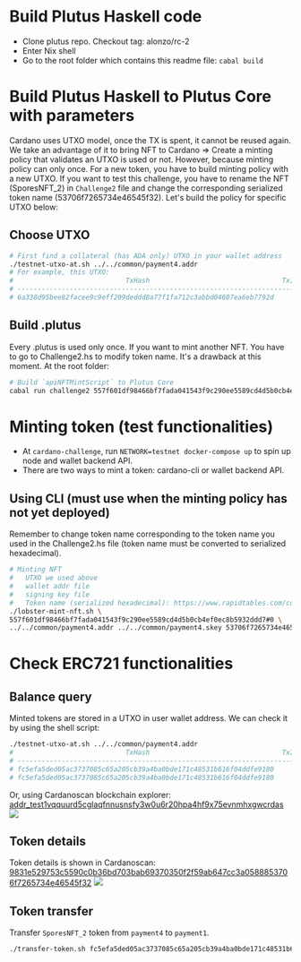 # Build Plutus Haskell code
- Clone plutus repo. Checkout tag: alonzo/rc-2
- Enter Nix shell
- Go to the root folder which contains this readme file: `cabal build`

# Build Plutus Haskell to Plutus Core with parameters
Cardano uses UTXO model, once the TX is spent, it cannot be reused again. We take an advantage of it to bring NFT to Cardano => Create a minting policy that validates an UTXO is used or not. 
However, because minting policy can only once. For a new token, you have to build minting policy with a new UTXO.
If you want to test this challenge, you have to rename the NFT (SporesNFT_2) in `Challenge2` file and change the corresponding serialized token name (53706f7265734e46545f32).
Let's build the policy for specific UTXO below:
## Choose UTXO
```bash
# First find a collateral (has ADA only) UTXO in your wallet address
./testnet-utxo-at.sh ../../common/payment4.addr
# For example, this UTXO:
#                            TxHash                                 TxIx        Amount
# --------------------------------------------------------------------------------------
# 6a338d95bee82facee9c9eff209deddd8a77f1fa712c3abbd04607ea6eb7792d     0        24829331 lovelace + TxOutDatumNone
```
## Build .plutus
Every .plutus is used only once. If you want to mint another NFT. You have to go to Challenge2.hs to modify token name. It's a drawback at this moment.
At the root folder:
```bash
# Build `apiNFTMintScript` to Plutus Core
cabal run challenge2 557f601df98466bf7fada041543f9c290ee5589cd4d5b0cb4ef0ec8b5932ddd7#0
```

# Minting token (test functionalities)
- At `cardano-challenge`, run `NETWORK=testnet docker-compose up` to spin up node and wallet backend API.
- There are two ways to mint a token: cardano-cli or wallet backend API.
## Using CLI (must use when the minting policy has not yet deployed)
Remember to change token name corresponding to the token name you used in the Challenge2.hs file (token name must be converted to serialized hexadecimal).
```bash
# Minting NFT
#   UTXO we used above
#   wallet addr file
#   signing key file
#   Token name (serialized hexadecimal): https://www.rapidtables.com/convert/number/hex-to-ascii.html
./lobster-mint-nft.sh \
557f601df98466bf7fada041543f9c290ee5589cd4d5b0cb4ef0ec8b5932ddd7#0 \
../../common/payment4.addr ../../common/payment4.skey 53706f7265734e46545f32
```

# Check ERC721 functionalities
## Balance query
Minted tokens are stored in a UTXO in user wallet address. We can check it by using the shell script:
```bash
./testnet-utxo-at.sh ../../common/payment4.addr
#                            TxHash                                 TxIx        Amount
# --------------------------------------------------------------------------------------
# fc5efa5ded05ac3737085c65a205cb39a4ba0bde171c48531b616f04ddfe9180     0        17295437 lovelace + TxOutDatumNone
# fc5efa5ded05ac3737085c65a205cb39a4ba0bde171c48531b616f04ddfe9180     1        5000000 lovelace + 1 9831e529753c5590c0b36bd703bab69370350f2f59ab647cc3a05888.53706f7265734e46545f32 + TxOutDatumNone
```
Or, using Cardanoscan blockchain explorer: [addr_test1vqquurd5cglaqfnnusnsfy3w0u6r20hpa4hf9x75evnmhxgwcrdas](https://testnet.cardanoscan.io/tokenholdings/addr_test1vqquurd5cglaqfnnusnsfy3w0u6r20hpa4hf9x75evnmhxgwcrdas)
![](../../cardano-challenge/img/Screen%20Shot%202021-11-14%20at%2019.08.46.png)
## Token details
Token details is shown in Cardanoscan: [9831e529753c5590c0b36bd703bab69370350f2f59ab647cc3a0588853706f7265734e46545f32](https://testnet.cardanoscan.io/token/9831e529753c5590c0b36bd703bab69370350f2f59ab647cc3a0588853706f7265734e46545f32)
![](../../cardano-challenge/img/Screen%20Shot%202021-11-14%20at%2019.10.00.png)
## Token transfer
Transfer `SporesNFT_2` token from `payment4` to `payment1`.
```bash
./transfer-token.sh fc5efa5ded05ac3737085c65a205cb39a4ba0bde171c48531b616f04ddfe9180#1 ../../common/payment4.addr ../../common/payment4.skey ../../common/payment1.addr 53706f7265734e46545f32
```